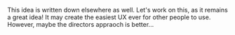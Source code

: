 This idea is written down elsewhere as well. Let's work on this, as it remains a great idea! It may create the easiest UX ever for other people to use. However, maybe the directors appraoch is better...
